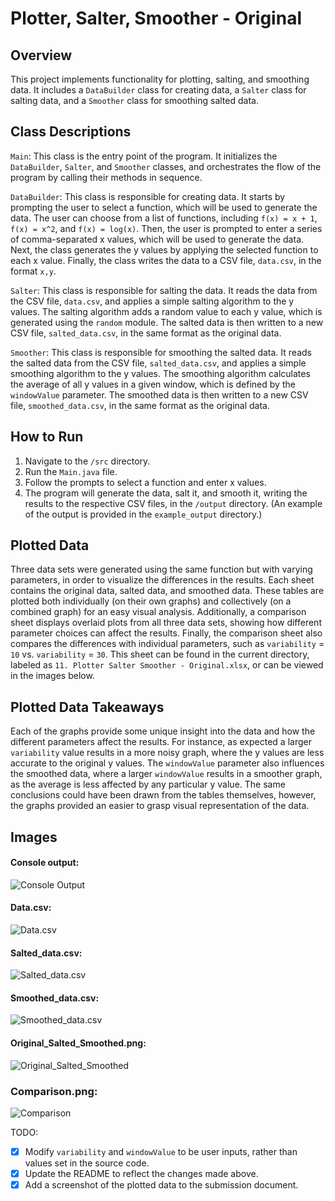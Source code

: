 # Plotter, Salter, Smoother - Original

## Overview
This project implements functionality for plotting, salting, and smoothing data. It includes a `DataBuilder` class for creating data, a `Salter` class for salting data, and a `Smoother` class for smoothing salted data.

## Class Descriptions
`Main`: This class is the entry point of the program. It initializes the `DataBuilder`, `Salter`, and `Smoother` classes, and orchestrates the flow of the program by calling their methods in sequence.

`DataBuilder`: This class is responsible for creating data. It starts by prompting the user to select a function, which will be used to generate the data. The user can choose from a list of functions, including `f(x) = x + 1`, `f(x) = x^2`, and `f(x) = log(x)`. Then, the user is prompted to enter a series of comma-separated x values, which will be used to generate the data. Next, the class generates the y values by applying the selected function to each x value. Finally, the class writes the data to a CSV file, `data.csv`, in the format `x,y`.

`Salter`: This class is responsible for salting the data. It reads the data from the CSV file, `data.csv`, and applies a simple salting algorithm to the y values. The salting algorithm adds a random value to each y value, which is generated using the `random` module. The salted data is then written to a new CSV file, `salted_data.csv`, in the same format as the original data.

`Smoother`: This class is responsible for smoothing the salted data. It reads the salted data from the CSV file, `salted_data.csv`, and applies a simple smoothing algorithm to the y values. The smoothing algorithm calculates the average of all y values in a given window, which is defined by the `windowValue` parameter. The smoothed data is then written to a new CSV file, `smoothed_data.csv`, in the same format as the original data.

## How to Run
1. Navigate to the `/src` directory.
2. Run the `Main.java` file.
3. Follow the prompts to select a function and enter x values.
4. The program will generate the data, salt it, and smooth it, writing the results to the respective CSV files, in the `/output` directory. (An example of the output is provided in the `example_output` directory.)

## Plotted Data
Three data sets were generated using the same function but with varying parameters, in order to visualize the differences in the results. Each sheet contains the original data, salted data, and smoothed data. These tables are plotted both individually (on their own graphs) and collectively (on a combined graph) for an easy visual analysis. Additionally, a comparison sheet displays overlaid plots from all three data sets, showing how different parameter choices can affect the results. Finally, the comparison sheet also compares the differences with individual parameters, such as `variability` = `10` vs. `variability` = `30`. This sheet can be found in the current directory, labeled as `11. Plotter Salter Smoother - Original.xlsx`, or can be viewed in the images below.

## Plotted Data Takeaways
Each of the graphs provide some unique insight into the data and how the different parameters affect the results. For instance, as expected a larger `variability` value results in a more noisy graph, where the y values are less accurate to the original y values. The `windowValue` parameter also influences the smoothed data, where a larger `windowValue` results in a smoother graph, as the average is less affected by any particular y value. The same conclusions could have been drawn from the tables themselves, however, the graphs provided an easier to grasp visual representation of the data.

## Images
#### Console output:
![Console Output](./images/console_output.png)

#### Data.csv:
![Data.csv](./images/data_csv.png)

#### Salted_data.csv:
![Salted_data.csv](./images/salted_data_csv.png)

#### Smoothed_data.csv:
![Smoothed_data.csv](./images/smoothed_data_csv.png)

#### Original_Salted_Smoothed.png:
![Original_Salted_Smoothed](./images/original_salted_smoothed.png)

### Comparison.png:
![Comparison](./images/comparison.png)

TODO:
- [x] Modify `variability` and `windowValue` to be user inputs, rather than values set in the source code.
- [x] Update the README to reflect the changes made above.
- [x] Add a screenshot of the plotted data to the submission document.